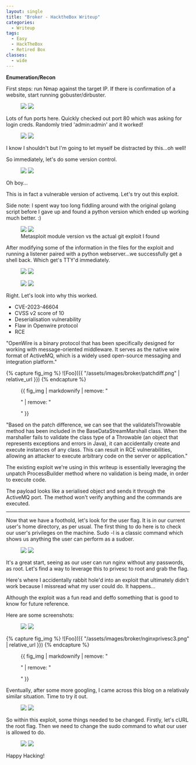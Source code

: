 ```yaml
---
layout: single
title: "Broker - HacktheBox Writeup"
categories:
  - Writeup
tags:
  - Easy
  - HackTheBox
  - Retired Box
classes:
  - wide
---
```



**Enumeration/Recon**


First steps: run Nmap against the target IP. If there is confirmation of a website, start running gobuster/dirbuster.

<figure class="half">
    <a href="/assets/images/broker/nmap1.png"><img src="/assets/images/broker/nmap1.png"></a>
    <a href="/assets/images/broker/nmap2.png"><img src="/assets/images/broker/nmap2.png"></a>
</figure>

Lots of fun ports here. 
Quickly checked out port 80 which was asking for login creds. Randomly tried 'admin:admin' and it worked!

<figure class="half">
    <a href="/assets/images/broker/login.png"><img src="/assets/images/broker/login.png"></a>
    <a href="/assets/images/broker/ezcreds.png"><img src="/assets/images/broker/ezcreds.png"></a>
</figure>

I know I shouldn't but I'm going to let myself be distracted by this...oh well!

So immediately, let's do some version control. 

<figure class="half">
    <a href="/assets/images/broker/version.png"><img src="/assets/images/broker/version.png"></a>
    <a href="/assets/images/broker/cve.png"><img src="/assets/images/broker/cve.png"></a>
</figure>

Oh boy...

This is in fact a vulnerable version of activemq. Let's try out this exploit.

Side note: I spent way too long fiddling around with the original golang script before I gave up and found a python version which ended up working much better. :)

<figure class="half">
    <a href="/assets/images/broker/exploit.png"><img src="/assets/images/broker/exploit.png"></a>
    <a href="/assets/images/broker/gitexploit.png"><img src="/assets/images/broker/gitexploit.png"></a>
    <figcaption>Metasploit module version vs the actual git exploit I found</figcaption>
</figure>

After modifying some of the information in the files for the exploit and running a listener paired with a python webserver...we successfully get a shell back. 
Which get's TTY'd immediately.

<figure class="half">
    <a href="/assets/images/broker/poc-xml.png"><img src="/assets/images/broker/poc-xml.png"></a>
    <a href="/assets/images/broker/shell1.png"><img src="/assets/images/broker/shell1.png"></a>
</figure>

<figure class="half">
    <a href="/assets/images/broker/shell2.png"><img src="/assets/images/broker/shell2.png"></a>
    <a href="/assets/images/broker/whoami.png"><img src="/assets/images/broker/whoami.png"></a>
</figure>

Right. Let's look into why this worked.

* CVE-2023-46604
* CVSS v2 score of 10
* Deserialisation vulnerability
* Flaw in Openwire protocol
* RCE

"OpenWire is a binary protocol that has been specifically designed for working with message-oriented middleware. It serves as the native wire format of ActiveMQ, which is a widely used open-source messaging and integration platform."


{% capture fig_img %}
![Foo]({{ "/assets/images/broker/patchdiff.png" | relative_url }})
{% endcapture %}

<figure>
  {{ fig_img | markdownify | remove: "<p>" | remove: "</p>" }}
</figure>


"Based on the patch difference, we can see that the validateIsThrowable method has been included in the BaseDataStreamMarshall class. When the marshaller fails to validate the class type of a Throwable (an object that represents exceptions and errors in Java), it can accidentally create and execute instances of any class. This can result in RCE vulnerabilities, allowing an attacker to execute arbitrary code on the server or application."

The existing exploit we're using in this writeup is essentially leveraging the unpatch ProcessBuilder method where no validation is being made, in order to execute code. 

The payload looks like a serialised object and sends it through the ActiveMQ port. The method won't verify anything and the commands are executed. 

---------------------

Now that we have a foothold, let's look for the user flag. 
It is in our current user's home directory, as per usual. 
The first thing to do here is to check our user's privileges on the machine. 
Sudo -l is a classic command which shows us anything the user can perform as a sudoer.

<figure class="half">
    <a href="/assets/images/broker/flagtxt.png"><img src="/assets/images/broker/flagtxt.png"></a>
    <a href="/assets/images/broker/sudo-l.png"><img src="/assets/images/broker/sudo-l.png"></a>
</figure>

It's a great start, seeing as our user can run nginx without any passwords, as root. 
Let's find a way to leverage this to privesc to root and grab the flag. 

Here's where I accidentally rabbit hole'd into an exploit that ultimately didn't work because I missread what my user could do. It happens...

Although the exploit was a fun read and deffo something that is good to know for future reference. 

Here are some screenshots:

<figure class="half">
    <a href="/assets/images/broker/nginxprivesc1.png"><img src="/assets/images/broker/nginxprivesc1.png"></a>
    <a href="/assets/images/broker/ngixprivesc2.png"><img src="/assets/images/broker/ngixprivesc2.png"></a>
</figure>


{% capture fig_img %}
![Foo]({{ "/assets/images/broker/nginxprivesc3.png" | relative_url }})
{% endcapture %}

<figure>
  {{ fig_img | markdownify | remove: "<p>" | remove: "</p>" }}
</figure>

Eventually, after some more googling, I came across this blog on a relativaly similar situation. 
Time to try it out. 

<figure class="half">
    <a href="/assets/images/broker/lookingforhack.png"><img src="/assets/images/broker/lookingforhack.png"></a>
    <a href="/assets/images/broker/nginxlocalrootexploit.png"><img src="/assets/images/broker/nginxlocalrootexploit.png"></a>
</figure>

So within this exploit, some things needed to be changed. Firstly, let's cURL the root flag. 
Then we need to change the sudo command to what our user is allowed to do. 

<figure class="half">
    <a href="/assets/images/broker/rootexploit.png"><img src="/assets/images/broker/rootexploit.png"></a>
    <a href="/assets/images/broker/roottxt.png"><img src="/assets/images/broker/roottxt.png"></a>
</figure>

Happy Hacking!

